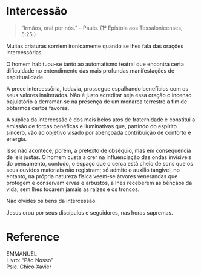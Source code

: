 # Intercessão

> “Irmãos, orai por nós.” – Paulo. (1ª Epístola aos Tessalonicenses, 5:25.)

Muitas criaturas sorriem ironicamente quando se lhes fala das orações intercessórias.

O homem habituou-se tanto ao automatismo teatral que encontra certa dificuldade no entendimento das mais profundas manifestações de espiritualidade.

A prece intercessória, todavia, prossegue espalhando benefícios com os seus valores inalterados. Não é justo acreditar seja essa oração o incenso bajulatório a derramar-se na presença de um monarca terrestre a fim de obtermos certos favores.

A súplica da intercessão é dos mais belos atos de fraternidade e constitui a emissão de forças benéficas e iluminativas que, partindo do espírito sincero, vão ao objetivo visado por abençoada contribuição de conforto e energia.

Isso não acontece, porém, a pretexto de obséquio, mas em consequência de leis justas. O homem custa a crer na influenciação das ondas invisíveis do pensamento, contudo, o espaço que o cerca está cheio de sons que os seus ouvidos materiais não registram; só admite o auxilio tangível, no entanto, na própria natureza física veem-se árvores venerandas que protegem e conservam ervas e arbustos, a lhes receberem as bênçãos da vida, sem lhes tocarem jamais as raízes e os troncos.

Não olvides os bens da intercessão.

Jesus orou por seus discípulos e seguidores, nas horas supremas.


# Reference
EMMANUEL  
Livro: “Pão Nosso”  
Psic. Chico Xavier  


